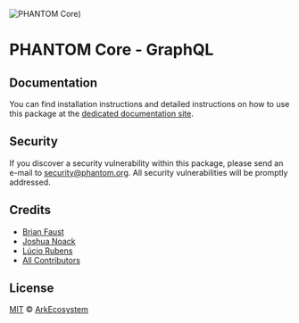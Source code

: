 ![PHANTOM Core](https://i.imgur.com/dPHOKrL.jpg))

# PHANTOM Core - GraphQL

## Documentation

You can find installation instructions and detailed instructions on how to use this package at the [dedicated documentation site](https://docs.phantom.org/guidebook/core/plugins/core-graphql.html).

## Security

If you discover a security vulnerability within this package, please send an e-mail to security@phantom.org. All security vulnerabilities will be promptly addressed.

## Credits

-   [Brian Faust](https://github.com/faustbrian)
-   [Joshua Noack](https://github.com/supaiku0)
-   [Lúcio Rubens](https://github.com/luciorubeens)
-   [All Contributors](../../../../contributors)

## License

[MIT](LICENSE) © [ArkEcosystem](https://ark.io)
